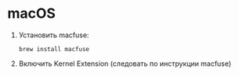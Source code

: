 # macOS
1. Установить macfuse:
   ```
   brew install macfuse
   ```
2. Включить Kernel Extension (следовать по инструкции macfuse)
